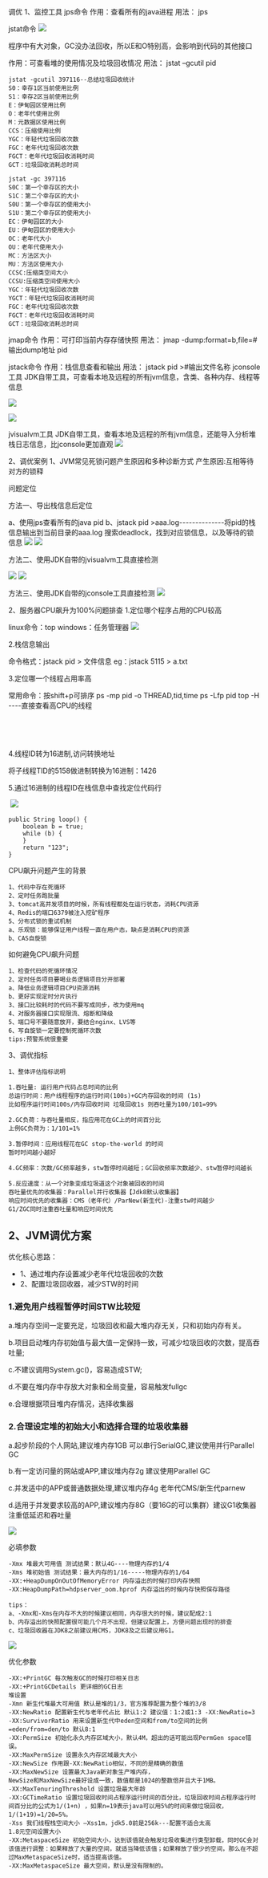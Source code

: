 调优
1、监控工具
jps命令
作用：查看所有的java进程
用法： jps

jstat命令
![](https://img-blog.csdnimg.cn/img_convert/ab18a3ac8d8d41510fe248514783c2a2.png)

程序中有大对象，GC没办法回收，所以E和O特别高，会影响到代码的其他接口

作用：可查看堆的使用情况及垃圾回收情况
用法： jstat –gcutil pid
```
jstat -gcutil 397116--总结垃圾回收统计
S0：幸存1区当前使用比例
S1：幸存2区当前使用比例
E：伊甸园区使用比例
O：老年代使用比例
M：元数据区使用比例
CCS：压缩使用比例
YGC：年轻代垃圾回收次数
FGC：老年代垃圾回收次数
FGCT：老年代垃圾回收消耗时间
GCT：垃圾回收消耗总时间
```
```
jstat -gc 397116
S0C：第一个幸存区的大小
S1C：第二个幸存区的大小
S0U：第一个幸存区的使用大小
S1U：第二个幸存区的使用大小
EC：伊甸园区的大小
EU：伊甸园区的使用大小
OC：老年代大小
OU：老年代使用大小
MC：方法区大小
MU：方法区使用大小
CCSC:压缩类空间大小
CCSU:压缩类空间使用大小
YGC：年轻代垃圾回收次数
YGCT：年轻代垃圾回收消耗时间
FGC：老年代垃圾回收次数
FGCT：老年代垃圾回收消耗时间
GCT：垃圾回收消耗总时间
```
jmap命令
作用：可打印当前内存存储快照
用法： jmap -dump:format=b,file=#输出dump地址 pid

jstack命令
作用：栈信息查看和输出
用法： jstack pid >#输出文件名称
jconsole工具
JDK自带工具，可查看本地及远程的所有jvm信息，含类、各种内存、线程等信息

![](https://img-blog.csdnimg.cn/img_convert/57573d81416eeb512c5d7ba342c9b815.png
)

![](https://img-blog.csdnimg.cn/img_convert/d648f44d45cd184e30f1b85877de4772.png
)

jvisualvm工具
JDK自带工具，查看本地及远程的所有jvm信息，还能导入分析堆栈日志信息，比jconsole更加直观
![]( https://img-blog.csdnimg.cn/img_convert/a4aa94a425a07d1cda6d9a18dfc9c8ed.png
)



2、调优案例
1、JVM常见死锁问题产生原因和多种诊断方式
产生原因:互相等待对方的锁释

问题定位

方法一、导出栈信息后定位

a、使用jps查看所有的java pid
b、jstack pid >aaa.log--------------将pid的栈信息输出到当前目录的aaa.log
搜索deadlock，找到对应锁信息，以及等待的锁信息
![](https://img-blog.csdnimg.cn/img_convert/ccd7564b1768eaa6b3424583fcd392ae.png)
![](https://img-blog.csdnimg.cn/img_convert/55a9e480f6c35d6830a402c20880c967.png)



方法二、使用JDK自带的jvisualvm工具直接检测

![](https://img-blog.csdnimg.cn/img_convert/91cd7e334780d44592213f99fe5a2e33.png)
![](https://img-blog.csdnimg.cn/img_convert/5d7161d8c5ac1b51376fd035f3eed1c6.png
)



方法三、使用JDK自带的jconsole工具直接检测
![](https://img-blog.csdnimg.cn/img_convert/d33e9ea2c05df25792acc00bee198c33.png)


2、服务器CPU飙升为100%问题排查
1.定位哪个程序占用的CPU较高

linux命令：top
windows：任务管理器
![](https://img-blog.csdnimg.cn/img_convert/b9079f5e40186e79553c8632d5bb7f1c.png)


2.栈信息输出

命令格式：jstack pid > 文件信息
eg：jstack 5115 > a.txt

3.定位哪一个线程占用率高

常用命令：按shift+p可排序
ps -mp pid -o THREAD,tid,time
ps -Lfp pid
top -H ----直接查看高CPU的线程

 

 

4.线程ID转为16进制,访问转换地址

将子线程TID的5158做进制转换为16进制：1426

5.通过16进制的线程ID在栈信息中查找定位代码行

 ![](https://img-blog.csdnimg.cn/img_convert/9b9fe5617a8809bedc2091685e5800d3.png)



```
public String loop() {
    boolean b = true;
    while (b) {
    }
    return "123";
}
```
CPU飙升问题产生的背景
```
1、代码中存在死循环
2、定时任务跑批量
3、tomcat高并发项目的时候，所有线程都处在运行状态，消耗CPU资源
4、Redis的端口6379被注入挖矿程序
5、分布式锁的重试机制
a、乐观锁：能够保证用户线程一直在用户态，缺点是消耗CPU的资源
b、CAS自旋锁
```
如何避免CPU飙升问题
```
1、检查代码的死循环情况
2、定时任务项目要喝业务逻辑项目分开部署
a、降低业务逻辑项目CPU资源消耗
b、更好实现定时分片执行
3、接口比较耗时的代码不要写成同步，改为使用mq
4、对服务器接口实现限流、熔断和降级
5、端口号不要随意放开，要结合nginx、LVS等
6、写自旋锁一定要控制死循环次数
tips:预警系统很重要
```
3、调优指标
```
1、整体评估指标说明

1.吞吐量: 运行用户代码占总时间的比例
总运行时间：用户线程程序的运行时间(100s)+GC内存回收的时间 (1s)
比如程序运行时间100s/内存回收时间 垃圾回收1s 则吞吐量为100/101=99%

2.GC负荷：与吞吐量相反，指应用花在GC上的时间百分比
上例GC负荷为：1/101=1%

3.暂停时间：应用线程花在GC stop-the-world 的时间
暂时时间越小越好

4.GC频率：次数/GC频率越多，stw暂停时间越短；GC回收频率次数越少、stw暂停时间越长

5.反应速度：从一个对象变成垃圾道这个对象被回收的时间
吞吐量优先的收集器：Parallel并行收集器【Jdk8默认收集器】
响应时间优先的收集器：CMS（老年代）/ParNew(新生代)-注重stw时间越少
G1/ZGC同时注重吞吐量和响应时间优先
```
## 2、JVM调优方案
优化核心思路：
* 1、通过堆内存设置减少老年代垃圾回收的次数
* 2、配置垃圾回收器，减少STW的时间

### 1.避免用户线程暂停时间STW比较短

a.堆内存空间一定要充足，垃圾回收和最大堆内存无关，只和初始内存有关。

b.项目启动堆内存初始值与最大值一定保持一致，可减少垃圾回收的次数，提高吞吐量;

c.不建议调用System.gc()，容易造成STW;

d.不要在堆内存中存放大对象和全局变量，容易触发fullgc

e.合理根据项目堆内存情况，选择收集器

### 2.合理设定堆的初始大小和选择合理的垃圾收集器

a.起步阶段的个人网站,建议堆内存1GB 可以串行SerialGC,建议使用并行Parallel GC

b.有一定访问量的网站或APP,建议堆内存2g 建议使用Parallel GC

c.并发适中的APP或普通数据处理,建议堆内存4g 老年代CMS/新生代parnew

d.适用于并发要求较高的APP,建议堆内存8G（要16G的可以集群）建议G1收集器 注重低延迟和吞吐量

![](https://img-blog.csdnimg.cn/img_convert/9182be5d88211b70c8898dc9a8cb7d42.png)


必填参数
```
-Xmx 堆最大可用值 测试结果：默认4G----物理内存的1/4
-Xms 堆初始值 测试结果：最大内存的1/16-----物理内存的1/64
-XX:+HeapDumpOnOutOfMemoryError 内存溢出的时候打印内存快照
-XX:HeapDumpPath=hdpserver_oom.hprof 内存溢出的时候内存快照保存路径

tips：
a、-Xmx和-Xms在内存不大的时候建议相同，内存很大的时候，建议配成2:1
b、内存溢出的快照配置很可能几个月不出现，但建议配置上，方便问题出现时的排查
c、垃圾回收器在JDK8之前建议用CMS，JDK8及之后建议用G1。

```
![](https://img-blog.csdnimg.cn/img_convert/9182be5d88211b70c8898dc9a8cb7d42.png)


优化参数
```
-XX:+PrintGC 每次触发GC的时候打印相关日志
-XX:+PrintGCDetails 更详细的GC日志
堆设置
-Xmn 新生代堆最大可用值 默认是堆的1/3，官方推荐配置为整个堆的3/8
-XX:NewRatio 配置新生代与老年代占比 默认1:2 建议值：1:2或1:3 -XX:NewRatio=3
-XX:SurvivorRatio 用来设置新生代中eden空间和from/to空间的比例=eden/from=den/to 默认8:1
-XX:PermSize 初始化永久内存区域大小，默认4M，超出的话可能出现PermGen space错误。
-XX:MaxPermSize 设置永久内存区域最大大小
-XX:NewSize 作用跟-XX:NewRatio相似，不同的是精确的数值
-XX:MaxNewSize 设置最大Java新对象生产堆内存，
NewSize和MaxNewSize最好设成一致，数值都是1024的整数倍并且大于1MB。
-XX:MaxTenuringThreshold 设置垃圾最大年龄
-XX:GCTimeRatio 设置垃圾回收时间占程序运行时间的百分比，垃圾回收时间占程序运行时间百分比的公式为1/(1+n) ，如果n=19表示java可以用5%的时间来做垃圾回收，1/(1+19)=1/20=5%。
-Xss 我们线程栈空间大小 –Xss1m，jdk5.0前是256k---配置不适合太高
1.8元空间设置大小
-XX:MetaspaceSize 初始空间大小，达到该值就会触发垃圾收集进行类型卸载，同时GC会对该值进行调整：如果释放了大量的空间，就适当降低该值；如果释放了很少的空间，那么在不超过MaxMetaspaceSize时，适当提高该值。
-XX:MaxMetaspaceSize 最大空间，默认是没有限制的。
```